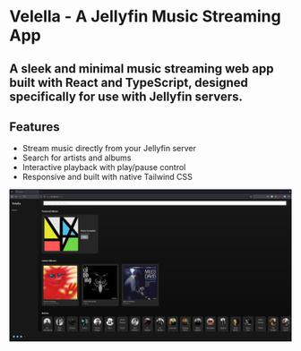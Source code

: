 # Velella - A Jellyfin Music Streaming App

## A sleek and minimal **music streaming web app** built with **React** and **TypeScript**, designed specifically for use with **Jellyfin servers**.

## Features

- Stream music directly from your Jellyfin server
- Search for artists and albums
- Interactive playback with play/pause control
- Responsive and built with native Tailwind CSS

![App Screenshot](./src/assets/demo_img.png)
